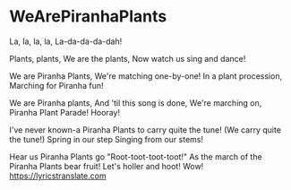 # WeArePiranhaPlants
La, la, la, la,
La-da-da-da-dah!
 
Plants, plants,
We are the plants,
Now watch us sing and dance!
 
We are Piranha Plants,
We're matching one-by-one!
In a plant procession,
Marching for Piranha fun!
 
We are Piranha plants,
And 'til this song is done,
We're marching on,
Piranha Plant Parade!
Hooray!
 
I've never known-a Piranha Plants
to carry quite the tune!
(We carry quite the tune!)
Spring in our step
Singing from our stems!
 
Hear us Piranha Plants go
"Root-toot-toot-toot!"
As the march of the Piranha Plants bear fruit!
Let's holler and hoot!
Wow!
https://lyricstranslate.com
